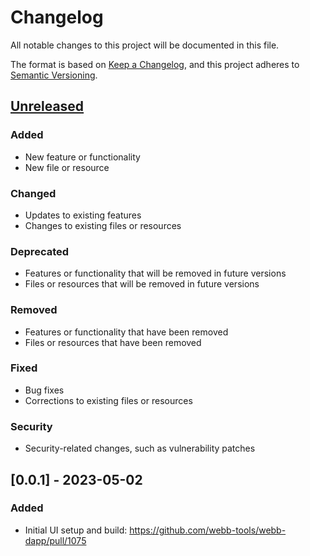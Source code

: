 # Changelog

All notable changes to this project will be documented in this file.

The format is based on [Keep a Changelog](https://keepachangelog.com/en/1.0.0/),
and this project adheres to [Semantic Versioning](https://semver.org/spec/v2.0.0.html).

## [Unreleased]

### Added
- New feature or functionality
- New file or resource

### Changed
- Updates to existing features
- Changes to existing files or resources

### Deprecated
- Features or functionality that will be removed in future versions
- Files or resources that will be removed in future versions

### Removed
- Features or functionality that have been removed
- Files or resources that have been removed

### Fixed
- Bug fixes
- Corrections to existing files or resources

### Security
- Security-related changes, such as vulnerability patches

## [0.0.1] - 2023-05-02

### Added
- Initial UI setup and build: https://github.com/webb-tools/webb-dapp/pull/1075

[Unreleased]: https://github.com/webb-tools/webb-dapp/compare/v0.0.1...HEAD
[0.0.2]: https://github.com/webb-tools/webb-dapp/releases/tag/v0.0.1